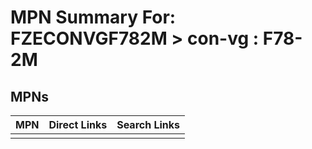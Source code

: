 



# MPN Summary For: FZECONVGF782M > con-vg : F78-2M

## MPNs
  

|MPN|Direct Links|Search Links|
| :--- | :--- | :--- |
||||
